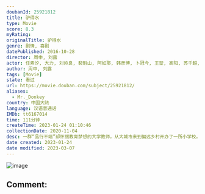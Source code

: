 ```yaml
---
doubanId: 25921812
title: 驴得水
type: Movie
score: 8.3
myRating: 
originalTitle: 驴得水
genre: 剧情, 喜剧
datePublished: 2016-10-28
director: 周申, 刘露
actor: 任素汐, 大力, 刘帅良, 裴魁山, 阿如那, 韩彦博, 卜冠今, 王堃, 高阳, 苏千越, 麦亚瑟, 王峰, 周申
author: 周申, 刘露
tags: [Movie]
state: 看过
url: https://movie.douban.com/subject/25921812/
aliases:
  - Mr._Donkey
country: 中国大陆
language: 汉语普通话
IMDb: tt6167014
time: 111分钟
createTime: 2023-01-24 01:10:46
collectionDate: 2020-11-04
desc: 一群“品行不端”却怀揣教育梦想的大学教师，从大城市来到偏远乡村开办了一所小学校。学校待遇惨淡、生活艰苦，但老师们都自得其乐，每天嘻嘻哈哈打成一片。然而教育部特派员要来突击检查的消息打破了安宁，因为学校...
date created: 2023-01-24
date modified: 2023-03-07
---
```


![image](p2393044761.jpg)

Comment:
---
